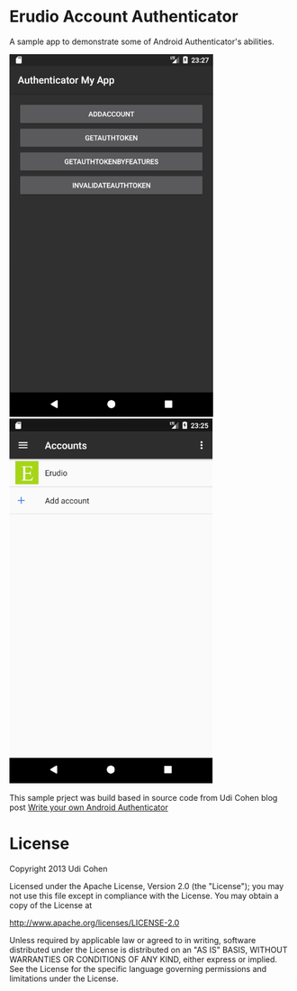 # Erudio Account Authenticator

A sample app to demonstrate some of Android Authenticator's abilities.

![screenshots](screenshots/sampleapp.png) &nbsp;&nbsp; ![screenshots](screenshots/accounts.png)


This sample prject was build based in source code from Udi Cohen blog post [Write your own Android Authenticator](http://blog.udinic.com/2013/04/24/write-your-own-android-authenticator/)

License
=======

Copyright 2013 Udi Cohen

Licensed under the Apache License, Version 2.0 (the "License");
you may not use this file except in compliance with the License.
You may obtain a copy of the License at

   http://www.apache.org/licenses/LICENSE-2.0

Unless required by applicable law or agreed to in writing, software
distributed under the License is distributed on an "AS IS" BASIS,
WITHOUT WARRANTIES OR CONDITIONS OF ANY KIND, either express or implied.
See the License for the specific language governing permissions and
limitations under the License.
